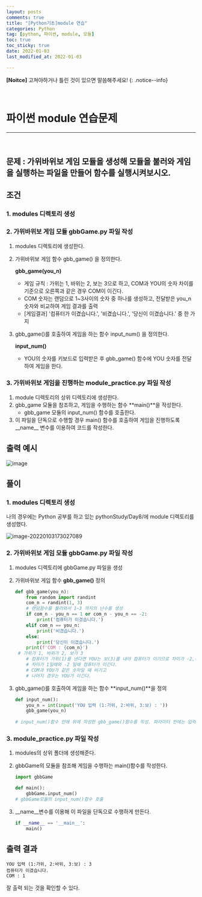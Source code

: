 ```yaml
---
layout: posts
comments: true
title: "[Python기초]module 연습"
categories: Python
tag: [python, 파이썬, module, 모듈]
toc: true
toc_sticky: true
date: 2022-01-03
last_modified_at: 2022-01-03

---
```


**[Noitce]** 고쳐야하거나 틀린 것이 있으면 말씀해주세요!
{: .notice--info}

<br>

# 파이썬 module 연습문제

---



<br>

## 문제 : 가위바위보 게임 모듈을 생성해 모듈을 불러와 게임을 실행하는 파일을 만들어 함수를 실행시켜보시오.



## 조건 

### 1. modules 디렉토리 생성

### 2. 가위바위보 게임 모듈 **gbbGame.py** 파일 작성

1) modules 디렉토리에 생성한다.

2) 가위바위보 게임 함수 gbb_game() 을 정의한다.

   **gbb_game(you_n)**

   * 게임 규칙 : 가위는 1, 바위는 2, 보는 3으로 하고, COM과 YOU의 숫자 차이를 기준으로 오른쪽과 같은 경우 COM이 이긴다.
   * COM 숫자는 랜덤으로 1~3사이의 숫자 중 하나를 생성하고, 전달받은 you_n 숫자와 비교하여 게임 결과를 출력
   * [게임결과] '컴퓨터가 이겼습니다.', '비겼습니다.', '당신이 이겼습니다.' 중 한 가지

3) gbb_game()를 호출하여 게임을 하는 함수 input_num() 을 정의한다.

   **input_num()**

   * YOU의 숫자를 키보드로 입력받은 후 gbb_game() 함수에 YOU 숫자를 전달하여 게임을 한다.

     

### 3. 가위바위보 게임을 진행하는 **module_practice.py** 파일 작성

1. module 디렉토리의 상위 디렉토리에 생성한다.
2. gbb_game 모듈을 참조하고, 게임을 수행하는 함수 **main()**을 작성한다.
   * gbb_game 모듈의 input_num() 함수를 호출한다.
3. 이 파일을 단독으로 수행할 경우 main() 함수를 호출하여 게임을 진행하도록 \_\_name\_\_ 변수를 이용하여 코드를 작성한다.





## 출력 예시

![image](https://user-images.githubusercontent.com/75322297/147910932-9d557245-ff5f-43ed-95b0-9e8f668e969c.png)



## 풀이

### 1. modules 디렉토리 생성

 나의 경우에는 Python 공부를 하고 있는 pythonStudy/Day8/에 module 디렉토리를 생성했다.

![image-20220103173027089](C:\projects\goodjeon-github\GoodJeon.github.io\images\2022-01-03-py18\image-20220103173027089.png)





### 2. 가위바위보 게임 모듈 **gbbGame.py** 파일 작성

1. modules 디렉토리에 gbbGame.py 파일을 생성

2. 가위바위보 게임 함수 **gbb_game()** 정의

   ```python
   def gbb_game(you_n):
       from random import randint
       com_n = randint(1, 3)
       # 랜덤함수를 불러와서 1~3 까지의 난수를 생성
       if com_n - you_n == 1 or com_n - you_n == -2:
           print('컴퓨터가 이겼습니다.')
       elif com_n == you_n:
           print('비겼습니다.')
       else:
           print('당신이 이겼습니다.')
       print(f'COM : {com_n}')
   	# 가위가 1, 바위가 2, 보가 3 
       # 컴퓨터가 가위(1)를 낸다면 YOU는 보(3)를 내야 컴퓨터가 이기므로 차이가 -2,바위(2)를 낸다면 YOU는 가위(1)여야 컴퓨터가 이기므로 차이가 1, 컴퓨터가 보(3)를 낸다면 YOU는 바위(2)여야 컴퓨터가 이기므로 차이가 1
       # 차이가 1일때와 -2 일때 컴퓨터가 이긴다.
       # COM과 YOU가 같은 숫자일 때 비기고
       # 나머지 경우는 YOU가 이긴다.
   ```



3. gbb_game()를 호출하여 게임을 하는 함수 **input_num()**을 정의

   ```python
   def input_num():
       you_n = int(input('YOU 입력 (1:가위, 2:바위, 3:보) : '))
       gbb_game(you_n)
       
   # input_num()함수 안에 위에 작성한 gbb_game()함수를 작성. 파라미터 안에는 입력받을 you_n까지 적어준다.
   ```

   

### 3. module_practice.py 파일 작성

1. modules의 상위 폴더에 생성해준다.

2. gbbGame의 모듈을 참조해 게임을 수행하는 main()함수를 작성한다.

   ```python
   import gbbGame
   
   def main():
       gbbGame.input_num()
   # gbbGame모듈의 input_num()함수 호출
   ```

3. \_\_name\_\_변수를 이용해 이 파일을 단독으로 수행하게 만든다.

   ```python
   if __name__ == '__main__':
       main()
   ```



## 출력 결과

```
YOU 입력 (1:가위, 2:바위, 3:보) : 3
컴퓨터가 이겼습니다.
COM : 1
```

잘 출력 되는 것을 확인할 수 있다.



